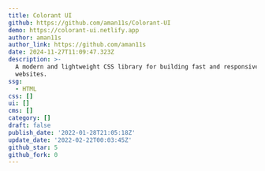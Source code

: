 ```yaml
---
title: Colorant UI
github: https://github.com/aman11s/Colorant-UI
demo: https://colorant-ui.netlify.app
author: aman11s
author_link: https://github.com/aman11s
date: 2024-11-27T11:09:47.323Z
description: >-
  A modern and lightweight CSS library for building fast and responsive
  websites.
ssg:
  - HTML
css: []
ui: []
cms: []
category: []
draft: false
publish_date: '2022-01-28T21:05:18Z'
update_date: '2022-02-22T00:03:45Z'
github_star: 5
github_fork: 0
---
```

